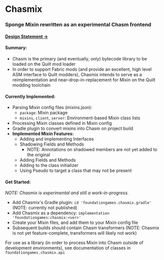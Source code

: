 # Chasmix
### Sponge Mixin rewritten as an experimental Chasm frontend

#### [Design Statement ->](https://gist.github.com/FoundationGames/d8d14f01a62ab6f66941c7fcb2becc33)

#### Summary:
- Chasm is the primary (and eventually, only) bytecode library to be loaded on the Quilt mod loader
- In order to support Fabric mods (and provide an excellent, high level ASM interface to Quilt modders), Chasmix intends 
  to serve as a reimplementation and near-drop-in-replacement for Mixin on the Quilt modding toolchain
  
#### Currently Implemented:
- Parsing Mixin config files (mixins.json):
  - `package`: Mixin package
  - `mixins`, `client`, `server`: Environment-based Mixin class lists
- Processing Mixin classes defined in Mixin config
- Gradle plugin to convert mixins into Chasm on project build
- **Implemented Mixin Features:**
  - Adding and implementing Interfaces
  - Shadowing Fields and Methods
    - NOTE: Annotations on shadowed members are not yet added to the original
  - Adding Fields and Methods
  - Adding to the class initializer
  - Using Pseudo to target a class that may not be present

#### Get Started:
*NOTE: Chasmix is experimental and still a work-in-progress.* <br/>
- Add Chasmix's Gradle plugin: `id 'foundationgames.chasmix.gradle'` (NOTE: currently not published)
- Add Chasmix as a dependency: `implementation 'foundationgames:chasmix:<ver>'`
- Create your Mixin files, and add them to your Mixin config file
- Subsequent builds should contain Chasm transformers (NOTE: Chasmix is not yet feature-complete, transformers will likely not work)

For use as a library (in order to process Mixin into Chasm outside of development environments), see documentation of classes in `foundationgames.chasmix.api`